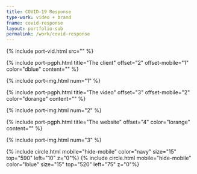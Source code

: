```yaml
---
title: COVID-19 Response
type-work: video + brand
fname: covid-response
layout: portfolio-sub
permalink: /work/covid-response
---
```


{% include port-vid.html src="" %}

{% include port-pgph.html title="The client" offset="2" offset-mobile="1" color="dblue" content="" %}

{% include port-img.html num="1" %}

{% include port-pgph.html title="The video" offset="3" offset-mobile="2" color="dorange" content="" %}

{% include port-img.html num="2" %}

{% include port-pgph.html title="The website" offset="4" color="lorange" content="" %}

{% include port-img.html num="3" %}

{% include circle.html mobile="hide-mobile" color="navy" size="15" top="590" left="10" z="0"%}
{% include circle.html mobile="hide-mobile" color="lblue" size="15" top="520" left="75" z="0"%}
